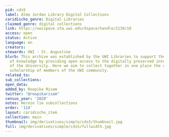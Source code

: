 ```yaml
---
pid: cds5
label: Alma Jordan Library Digital Collections
caridischo_genre: Digital Libraries
claimed_genre: digital collections
link: https://uwispace.sta.uwi.edu/dspace/handle/2139/10
access: open
status: Active
language: en
creators:
stewards: UWI - St. Augustine
blurb: This archive was established by the UWI Libraries to support the dissemination
  of knowledge by providing open access to the digitally preserved intellectual output
  of the University. Here we aim to collect together in one place the research and
  scholarship of members of the UWI community.
related_to:
sub_collections:
open_data:
added_by: Roopika Risam
twitter: "@roopikarisam"
census_year: '2020'
notes: Herein lie subcollections
order: '114'
layout: caridischo_item
collection: main
thumbnail: img/derivatives/simple/cds5/thumbnail.jpg
full: img/derivatives/simple/cds5/fullwidth.jpg
---
```

